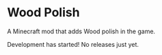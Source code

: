 # Wood Polish
A Minecraft mod that adds Wood polish in the game.

Development has started! No releases just yet.